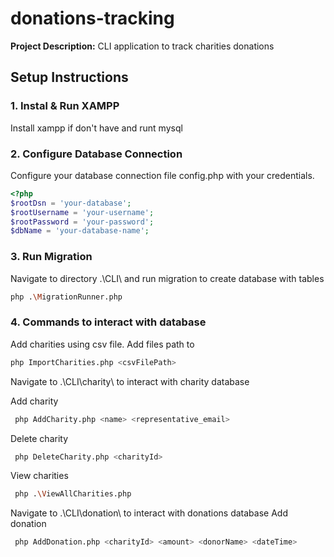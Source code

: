 # donations-tracking

**Project Description:**
CLI application to track charities donations

## Setup Instructions

### 1. Instal & Run XAMPP

Install xampp if don't have and runt mysql

### 2. Configure Database Connection

Configure your database connection file config.php with your credentials.

```php
<?php
$rootDsn = 'your-database';
$rootUsername = 'your-username';
$rootPassword = 'your-password';
$dbName = 'your-database-name';
```

### 3. Run Migration

Navigate to directory .\CLI\ and run migration to create database with tables

```bash
php .\MigrationRunner.php
```

### 4. Commands to interact with database

Add charities using csv file. Add files path to <csvFilePath>

```bash
php ImportCharities.php <csvFilePath>
```

Navigate to .\CLI\charity\ to interact with charity database

Add charity

```bash
 php AddCharity.php <name> <representative_email>
```

Delete charity

```bash
 php DeleteCharity.php <charityId>
```

View charities

```bash
 php .\ViewAllCharities.php
```

Navigate to .\CLI\donation\ to interact with donations database
Add donation

```bash
 php AddDonation.php <charityId> <amount> <donorName> <dateTime>
```
